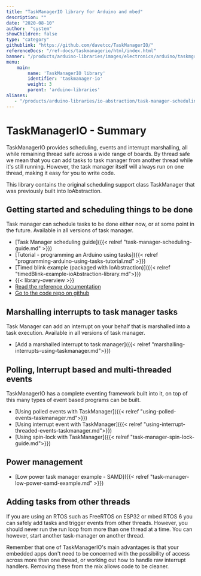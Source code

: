 ```yaml
---
title: "TaskManagerIO library for Arduino and mbed"
description: ""
date: "2020-08-10"
author:  "system"
showChildren: false
type: "category"
githublink: "https://github.com/davetcc/TaskManagerIO/"
referenceDocs: "/ref-docs/taskmanagerio/html/index.html"
banner: "/products/arduino-libraries/images/electronics/arduino/taskmgr/taskmanager-conceptual-diagram.png"
menu:
    main:
        name: 'TaskManagerIO library'
        identifier: 'taskmanager-io'
        weight: 3
        parent: 'arduino-libraries'
aliases:
   - "/products/arduino-libraries/io-abstraction/task-manager-scheduling-guide/"
---
```


# TaskManagerIO - Summary

TaskManagerIO provides scheduling, events and interrupt marshalling, all while remaining thread safe across a wide range of boards. By thread safe we mean that you can add tasks to task manager from another thread while it's still running. However, the task manager itself will always run on one thread, making it easy for you to write code.

This library contains the original scheduling support class TaskManager that was previously built into IoAbstraction.

## Getting started and scheduling things to be done
 
Task manager can schedule tasks to be done either now, or at some point in the future. Available in all versions of task manager. 
 
 * [Task Manager scheduling guide]({{< relref "task-manager-scheduling-guide.md" >}})
 * [Tutorial - programming an Arduino using tasks]({{< relref "programming-arduino-using-tasks-tutorial.md" >}})
 * [Timed blink example (packaged with IoAbstraction)]({{< relref "timedBlink-example-ioAbstraction-library.md">}})
 * {{< library-overview >}}
 * [Read the reference documentation](/ref-docs/taskmanagerio/html/index.html)
 * [Go to the code repo on github](https://github.com/davetcc/TaskManagerIO/)

 
## Marshalling interrupts to task manager tasks
 
Task Manager can add an interrupt on your behalf that is marshalled into a task execution. Available in all versions of task manager.

* [Add a marshalled interrupt to task manager]({{< relref "marshalling-interrupts-using-taskmanager.md">}}) 
 
 
## Polling, Interrupt based and multi-threaded events

TaskManagerIO has a complete eventing framework built into it, on top of this many types of event based programs can be built.

* [Using polled events with TaskManager]({{< relref "using-polled-events-taskmanager.md">}})
* [Using interrupt event with TaskManager]({{< relref "using-interrupt-threaded-events-taskmanager.md">}})
* [Using spin-lock with TaskManager]({{< relref "task-manager-spin-lock-guide.md">}})

## Power management
 
 * [Low power task manager example - SAMD]({{< relref "task-manager-low-power-samd-example.md" >}})
 
## Adding tasks from other threads

If you are using an RTOS such as FreeRTOS on ESP32 or mbed RTOS 6 you can safely add tasks and trigger events from other threads. However, you should never run the run loop from more than one thread at a time. You can however, start another task-manager on another thread.

Remember that one of TaskManagerIO's main advantages is that your embedded apps don't need to be concerned with the possibility of access across more than one thread, or working out how to handle raw interrupt handlers. Removing these from the mix allows code to be cleaner.  


